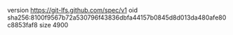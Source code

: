 version https://git-lfs.github.com/spec/v1
oid sha256:8100f9567b72a530796f43836dbfa44157b0845d8d013da480afe80c8853faf8
size 4900

